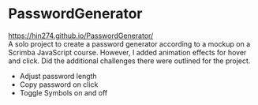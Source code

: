 # PasswordGenerator
https://hin274.github.io/PasswordGenerator/
<br>
A solo project to create a password generator according to a mockup on a Scrimba JavaScript course. However, I added animation effects for hover and click. Did the additional challenges there were outlined for the project.
<ul>
<li>Adjust password length</li>
<li>Copy password on click</li>
<li>Toggle Symbols on and off</li>
